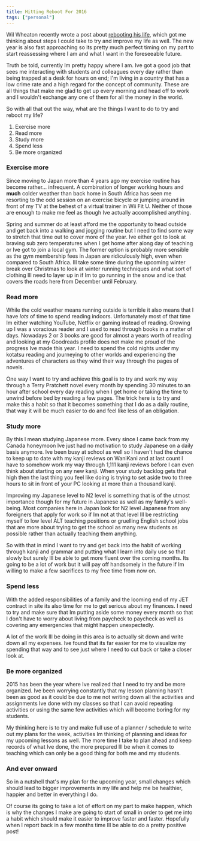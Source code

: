 ```yaml
---
title: Hitting Reboot For 2016
tags: ["personal"]
---
```

Wil Wheaton recently wrote a post about [rebooting his life][1], which got me thinking about steps I could take to try and improve my life as well. The new year is also fast approaching so its pretty much perfect timing on my part to start reassessing where I am and what I want in the foreseeable future.

Truth be told, currently Im pretty happy where I am. Ive got a good job that sees me interacting with students and colleagues every day rather than being trapped at a desk for hours on end; I'm living in a country that has a low crime rate and a high regard for the concept of community. These are all things that make me glad to get up every morning and head off to work and I wouldn't exchange any one of them for all the money in the world.

So with all that out the way, what are the things I want to do to try and reboot my life?

  1. Exercise more
  2. Read more
  3. Study more
  4. Spend less
  5. Be more organized

### Exercise more

Since moving to Japan more than 4 years ago my exercise routine has become rather... infrequent. A combination of longer working hours and **much** colder weather than back home in South Africa has seen me resorting to the odd session on an exercise bicycle or jumping around in front of my TV at the behest of a virtual trainer in Wii Fit U. Neither of those are enough to make me feel as though Ive actually accomplished anything.

Spring and summer do at least afford me the opportunity to head outside and get back into a walking and jogging routine but I need to find some way to stretch that time out to cover more of the year. Ive either got to look at braving sub zero temperatures when I get home after along day of teaching or Ive got to join a local gym. The former option is probably more sensible as the gym membership fees in Japan are ridiculously high, even when compared to South Africa. Ill take some time during the upcoming winter break over Christmas to look at winter running techniques and what sort of clothing Ill need to layer up in if Im to go running in the snow and ice that covers the roads here from December until February.

### Read more

While the cold weather means running outside is terrible it also means that I have _lots_ of time to spend reading indoors. Unfortunately most of that time Im either watching YouTube, Netflix or gaming instead of reading. Growing up I was a voracious reader and I used to read through books in a matter of days. Nowadays 2 or 3 books are good for almost a years worth of reading and looking at my Goodreads profile does not make me proud of the progress Ive made this year. I need to spend the cold nights under my kotatsu reading and journeying to other worlds and experiencing the adventures of characters as they wind their way through the pages of novels.

One way I want to try and achieve this goal is to try and work my way through a Terry Pratchett novel every month by spending 30 minutes to an hour after school every day reading when I get home or taking the time to unwind before bed by reading a few pages. The trick here is to try and make this a habit so that it becomes something that I do as a daily routine, that way it will be much easier to do and feel like less of an obligation.

### Study more

By this I mean studying Japanese more. Every since I came back from my Canada honeymoon Ive just had no motivation to study Japanese on a daily basis anymore. Ive been busy at school as well so I haven't had the chance to keep up to date with my kanji reviews on WaniKani and at last count I have to somehow work my way through 1,111 kanji reviews before I can even think about starting on any new kanji. When your study backlog gets that high then the last thing you feel like doing is trying to set aside two to three hours to sit in front of your PC looking at more than a thousand kanji.

Improving my Japanese level to N2 level is something that is of the utmost importance though for my future in Japanese as well as my family's well-being. Most companies here in Japan look for N2 level Japanese from any foreigners that apply for work so if Im not at that level Ill be restricting myself to low level ALT teaching positions or gruelling English school jobs that are more about trying to get the school as many new students as possible rather than actually teaching them anything.

So with that in mind I want to try and get back into the habit of working through kanji and grammar and putting what I learn into daily use so that slowly but surely Ill be able to get more fluent over the coming months. Its going to be a lot of work but it will pay off handsomely in the future if Im willing to make a few sacrifices to my free time from now on.

### Spend less

With the added responsibilities of a family and the looming end of my JET contract in site its also time for me to get serious about my finances. I need to try and make sure that Im putting aside some money every month so that I don't have to worry about living from paycheck to paycheck as well as covering any emergencies that might happen unexpectedly.

A lot of the work Ill be doing in this area is to actually sit down and write down all my expenses. Ive found that its far easier for me to visualize my spending that way and to see just where I need to cut back or take a closer look at.

### Be more organized

2015 has been the year where Ive realized that I need to try and be more organized. Ive been worrying constantly that my lesson planning hasn't been as good as it could be due to me not writing down all the activities and assignments Ive done with my classes so that I can avoid repeating activities or using the same few activities which will become boring for my students.

My thinking here is to try and make full use of a planner / schedule to write out my plans for the week, activities Im thinking of planning and ideas for my upcoming lessons as well. The more time I take to plan ahead and keep records of what Ive done, the more prepared Ill be when it comes to teaching which can only be a good thing for both me and my students.

### And ever onward

So in a nutshell that's my plan for the upcoming year, small changes which should lead to bigger improvements in my life and help me be healthier, happier and better in everything I do.

Of course its going to take a lot of effort on my part to make happen, which is why the changes I make are going to start of small in order to get me into a habit which should make it easier to improve faster and faster. Hopefully when I report back in a few months time Ill be able to do a pretty positive post!

 [1]: http://wilwheaton.net/2015/10/seven-things-i-did-to-reboot-my-life/
